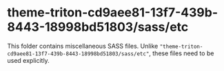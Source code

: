 # theme-triton-cd9aee81-13f7-439b-8443-18998bd51803/sass/etc

This folder contains miscellaneous SASS files. Unlike `"theme-triton-cd9aee81-13f7-439b-8443-18998bd51803/sass/etc"`, these files
need to be used explicitly.
